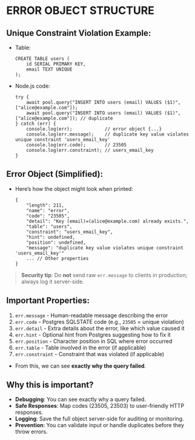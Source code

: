 # ERROR OBJECT STRUCTURE

## Unique Constraint Violation Example:

- Table:

  ```
  CREATE TABLE users (
      id SERIAL PRIMARY KEY,
      email TEXT UNIQUE
  );
  ```

- Node.js code:
  ```
  try {
      await pool.query("INSERT INTO users (email) VALUES ($1)", ["alice@example.com"]);
      await pool.query("INSERT INTO users (email) VALUES ($1)", ["alice@example.com"]); // duplicate
  } catch (err) {
      console.log(err);            // error object {...}
      console.log(err.message);    // duplicate key value violates unique constraint 'users_email_key'
      console.log(err.code);       // 23505
      console.log(err.constraint); // users_email_key
  }
  ```

## Error Object (Simplified):

- Here’s how the object might look when printed:
  ```
  {
      "length": 211,
      "name": "error",
      "code": "23505",
      "detail": "Key (email)=(alice@example.com) already exists.",
      "table": "users",
      "constraint": "users_email_key",
      "hint": undefined,
      "position": undefined,
      "message": "duplicate key value violates unique constraint 'users_email_key'"
      ... // Other properties
  }
  ```

> **Security tip**:
> Do **not** send raw `err.message` to clients in production; always log it server-side.

## Important Properties:

1. `err.message` - Human-readable message describing the error
2. `err.code` - Postgres SQLSTATE code (e.g., `23505` = unique violation)
3. `err.detail` - Extra details about the error, like which value caused it
4. `err.hint` - Optional hint from Postgres suggesting how to fix it
5. `err.position` - Character position in SQL where error occurred
6. `err.table` - Table involved in the error (if applicable)
7. `err.constraint` - Constraint that was violated (if applicable)

- From this, we can see **exactly why the query failed**.

## Why this is important?

- **Debugging**: You can see exactly why a query failed.
- **Safe Responses**: Map codes (23505, 23503) to user-friendly HTTP responses.
- **Logging**: Save the full object server-side for auditing or monitoring.
- **Prevention**: You can validate input or handle duplicates before they throw errors.

